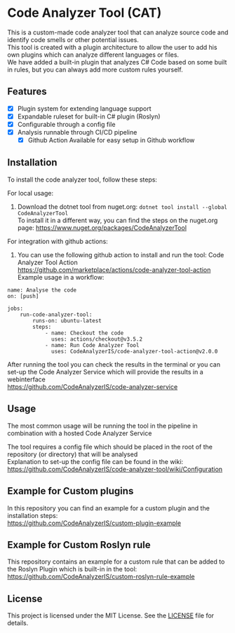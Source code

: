 # Code Analyzer Tool (CAT)

This is a custom-made code analyzer tool that can analyze source code and identify code smells or other potential issues.  
This tool is created with a plugin architecture to allow the user to add his own plugins which can analyze different languages or files.  
We have added a built-in plugin that analyzes C# Code based on some built in rules, but you can always add more custom rules yourself.

## Features

- [x] Plugin system for extending language support
- [x] Expandable ruleset for built-in C# plugin (Roslyn)
- [x] Configurable through a config file
- [x] Analysis runnable through CI/CD pipeline
    - [x] Github Action Available for easy setup in Github workflow

## Installation

To install the code analyzer tool, follow these steps:  
  
For local usage:  
1. Download the dotnet tool from nuget.org: `dotnet tool install --global CodeAnalyzerTool`  
	To install it in a different way, you can find the steps on the nuget.org page: https://www.nuget.org/packages/CodeAnalyzerTool  
  
For integration with github actions:  
1. You can use the following github action to install and run the tool: Code Analyzer Tool Action  
https://github.com/marketplace/actions/code-analyzer-tool-action  
Example usage in a workflow:  
```
name: Analyse the code
on: [push]
        
jobs:
    run-code-analyzer-tool:
        runs-on: ubuntu-latest
        steps:
            - name: Checkout the code
              uses: actions/checkout@v3.5.2
            - name: Run Code Analyzer Tool
              uses: CodeAnalyzerIS/code-analyzer-tool-action@v2.0.0
```
After running the tool you can check the results in the terminal or you can set-up the Code Analyzer Service which will provide the results in a webinterface  
https://github.com/CodeAnalyzerIS/code-analyzer-service

## Usage

The most common usage will be running the tool in the pipeline in combination with a hosted Code Analyzer Service 
   
The tool requires a config file which should be placed in the root of the repository (or directory) that will be analysed  
Explanation to set-up the config file can be found in the wiki: https://github.com/CodeAnalyzerIS/code-analyzer-tool/wiki/Configuration

## Example for Custom plugins

In this repository you can find an example for a custom plugin and the installation steps:  
https://github.com/CodeAnalyzerIS/custom-plugin-example

## Example for Custom Roslyn rule

This repository contains an example for a custom rule that can be added to the Roslyn Plugin which is built-in in the tool:  
https://github.com/CodeAnalyzerIS/custom-roslyn-rule-example

## License

This project is licensed under the MIT License. See the [LICENSE](LICENSE) file for details.
